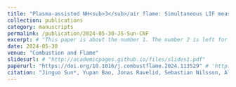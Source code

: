 ```yaml
---
title: "Plasma-assisted NH<sub>3</sub>/air flame: Simultaneous LIF measurements of O and OH"
collection: publications
category: manuscripts
permalink: /publication/2024-05-30-JS-Sun-CNF
excerpt: # "This paper is about the number 1. The number 2 is left for future work."
date: 2024-05-30
venue: "Combustion and Flame"
slidesurl: # "http://academicpages.github.io/files/slides1.pdf"
paperurl: "https://doi.org/10.1016/j.combustflame.2024.113529" # 'http://academicpages.github.io/files/paper1.pdf'
citation: "Jinguo Sun*, Yupan Bao, Jonas Ravelid, Sebastian Nilsson, Alexander A. Konnov, Andreas Ehn. Plasma-assisted NH<sub>3</sub>/air flame: Simultaneous LIF measurements of O and OH. <i>Combustion and Flame</i> 266 (2024): 113529." #"Your Name, You. (2009). &quot;Paper Title Number 1.&quot; <i>Journal 1</i>. 1(1)."
---
```


<!-- The contents above will be part of a list of publications, if the user clicks the link for the publication than the contents of section will be rendered as a full page, allowing you to provide more information about the paper for the reader. When publications are displayed as a single page, the contents of the above "citation" field will automatically be included below this section in a smaller font.
 -->
